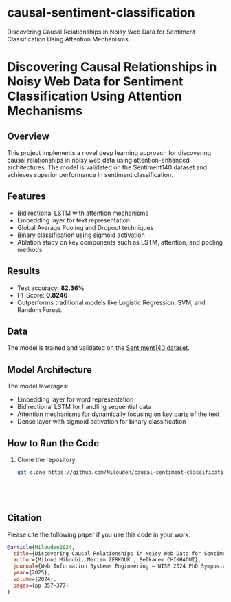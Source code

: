 # causal-sentiment-classification
Discovering Causal Relationships in Noisy Web Data for Sentiment Classification Using Attention Mechanisms

# Discovering Causal Relationships in Noisy Web Data for Sentiment Classification Using Attention Mechanisms

## Overview
This project implements a novel deep learning approach for discovering causal relationships in noisy web data using attention-enhanced architectures. The model is validated on the Sentiment140 dataset and achieves superior performance in sentiment classification.

## Features
- Bidirectional LSTM with attention mechanisms
- Embedding layer for text representation
- Global Average Pooling and Dropout techniques
- Binary classification using sigmoid activation
- Ablation study on key components such as LSTM, attention, and pooling methods

## Results
- Test accuracy: **82.36%**
- F1-Score: **0.8246**
- Outperforms traditional models like Logistic Regression, SVM, and Random Forest.

## Data
The model is trained and validated on the [Sentiment140 dataset](https://www.tensorflow.org/datasets/catalog/sentiment140?hl=fr).

## Model Architecture
The model leverages:
- Embedding layer for word representation
- Bidirectional LSTM for handling sequential data
- Attention mechanisms for dynamically focusing on key parts of the text
- Dense layer with sigmoid activation for binary classification

## How to Run the Code
1. Clone the repository:
   ```bash
   git clone https://github.com/Milouden/causal-sentiment-classification.git






## Citation
Please cite the following paper if you use this code in your work:

```bibtex
@article{Milouden2024,
  title={Discovering Causal Relationships in Noisy Web Data for Sentiment Classification Using Attention Mechanisms},
  author={Miloud Mihoubi, Meriem ZERKOUK , Belkacem CHIKHAOUI},
  journal={Web Information Systems Engineering – WISE 2024 PhD Symposium},
  year={2025},
  volume={2024},
  pages={pp 357–377}
}




